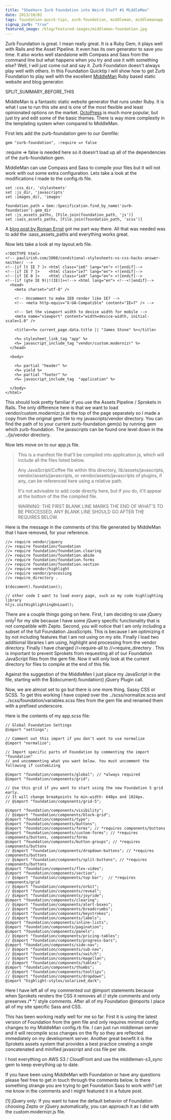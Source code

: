 ```yaml
---
title: "Shoehorn Zurb Foundation into Weird Stuff #1 MiddleMan"
date: 2013/10/02
tags: foundation-quick-tips, zurb-foundation, middleman, middlemanapp
signup_zurb: "true"
featured_image: /blog/featured-images/middleman-foundation.jpg
---
```


Zurb Foundation is great. I mean really great. It is a Ruby Gem, it plays well with Rails and the Asset Pipeline. It even has its own generator to save you time. It also works well standalone with Compass and Sass from the command line but what happens when you try and use it with something else? Well, I will just come out and say it. Zurb Foundation doesn't always play well with others. In this Foundation Quicktip I will show how to get Zurb Foundation to play well with the excellent [MiddleMan](http://www.middlemanapp.com) Ruby based static website and blog generator.

SPLIT\_SUMMARY\_BEFORE\_THIS

MiddleMan is a fantastic static website generator that runs under Ruby. It is what I use to run this site and is one of the most flexible and least opinionated options on the market. [OctoPress](http://octopress.org) is much more popular, but just try and edit some of the basic themes. There is way more complexity in the templating system when compared to MiddleMan.

First lets add the zurb-foundation gem to our Gemfile:

<pre><code class="language-ruby">gem &quot;zurb-foundation&quot;, :require =&gt; false
</code></pre>

<span class="inline-code">:require =&gt; false</span> is needed here so it doesn't load up all of the dependencies of the <span class="inline-code">zurb-foundation</span> gem.

MiddleMan can use Compass and Sass to compile your files but it will not work with out some extra configuration. Lets take a look at the modifications I made to the <span class="inline-code">config.rb</span> file.

<pre><code class="language-ruby">set :css_dir, 'stylesheets'
set :js_dir, 'javascripts'
set :images_dir, 'images'

foundation_path = Gem::Specification.find_by_name('zurb-foundation').gem_dir
set :js_assets_paths, [File.join(foundation_path, 'js')]
set :sass_assets_paths, [File.join(foundation_path, 'scss')]
</code></pre>

A [blog post by Roman Ernst](http://wanderwort.de/2013/04/11/using-zurb-foundation-with-middleman/) got me part way there. All that was needed was to add the :sass_assets_paths and everything works great.

Now lets take a look at my layout.erb file.

<pre><code class="language-html-ruby">&lt;!DOCTYPE html&gt;
&lt;!-- paulirish.com/2008/conditional-stylesheets-vs-css-hacks-answer-neither/ --&gt;
&lt;!--[if lt IE 7 ]&gt; &lt;html class="ie6" lang="en"&gt; &lt;![endif]--&gt;
&lt;!--[if IE 7 ]&gt;    &lt;html class="ie7" lang="en"&gt; &lt;![endif]--&gt;
&lt;!--[if IE 8 ]&gt;    &lt;html class="ie8" lang="en"&gt; &lt;![endif]--&gt;
&lt;!--[if (gte IE 9)|!(IE)]&gt;&lt;!--&gt; &lt;html lang=&quot;en&quot;&gt; &lt;!--&lt;![endif]--&gt;
  &lt;head&gt;
    &lt;meta charset=&quot;utf-8&quot; /&gt;

    &lt;!-- Uncomment to make IE8 render like IE7 --&gt;
    &lt;!-- &lt;meta http-equiv=&quot;X-UA-Compatible&quot; content=&quot;IE=7&quot; /&gt; --&gt;

    &lt;!-- Set the viewport width to device width for mobile --&gt;
    &lt;meta name=&quot;viewport&quot; content=&quot;width=device-width, initial-scale=1.0&quot; /&gt;

    &lt;title&gt;&lt;%= current_page.data.title || &quot;James Stone&quot; %&gt;&lt;/title&gt;

    &lt;%= stylesheet_link_tag &quot;app&quot; %&gt;
    &lt;%= javascript_include_tag &quot;vendor/custom.modernizr&quot; %&gt;
  &lt;/head&gt;

  &lt;body&gt;

    &lt;%= partial &quot;header&quot; %&gt;
    &lt;%= yield %&gt;
    &lt;%= partial &quot;footer&quot; %&gt;
    &lt;%= javascript_include_tag  &quot;application&quot; %&gt;

  &lt;/body&gt;
&lt;/html&gt;
</code></pre>

This should look pretty familiar if you use the Assets Pipeline / Sprokets in Rails. The only difference here is that we want to load vendor/custom.modernizr.js at the top of the page separately so I made a copy from the original gem file to my javascripts/vendor directory. You can find the path of to your current zurb-foundation gem(s) by running <span class="inline-code">gem which zurb-foundation</span>. The javascripts can be found one level down in the <span class="inline-code">../js/vendor</span> directory.

Now lets move on to our app.js file.

<blockquote class="panel">
	<p>This is a manifest file that&#039;ll be compiled into application.js, which will include all the files listed below.</p>
	<p>Any JavaScript/Coffee file within this directory, lib/assets/javascripts, vendor/assets/javascripts, or vendor/assets/javascripts of plugins, if any, can be referenced here using a relative path.</p>
	<p>It&#039;s not advisable to add code directly here, but if you do, it&#039;ll appear at the bottom of the the compiled file.</p>
	<p>WARNING: THE FIRST BLANK LINE MARKS THE END OF WHAT&#039;S TO BE PROCESSED, ANY BLANK LINE SHOULD GO AFTER THE REQUIRES BELOW.</p>
</blockquote>


Here is the message in the comments of this file generated by MiddleMan that I have removed, for your reference.

<pre><code class="language-js">//= require vendor/jquery
//= require foundation/foundation
//= require foundation/foundation.clearing
//= require foundation/foundation.abide
//= require foundation/foundation.forms
//= require foundation/foundation.section
//= require vendor/highlight
//= require vendor/processing
//= require_directory .

$(document).foundation();

// other code I want to load every page, such as my code highlighting library
hljs.initHighlightingOnLoad();
</code></pre>

There are a couple things going on here. First, I am deciding to use jQuery only<sup><a href="#note1">1</a></sup> for my site because I have some jQuery specific functionality that is not compatible with Zepto. Second, you will notice that I am only including a subset of the full Foundation JavaScripts. This is because I am optimizing it by not including features that I am not using on my site. Finally I load two additional libraries I am using, highlight and processing from the vendor directory. Finally I have changed <span class="inline-code">//=require-all</span> to <span class="inline-code">//=require_directory .</span> This is important to prevent Sprokets from requesting all of our Foundation JavaScript files from the gem file. Now it will only look at the current directory for files to compile at the end of this file.

Against the suggestion of the MiddleMen I just place my JavaScript in the file, starting with the <span class="inline-code">$(document).foundation()</span> jQuery Plugin call.

Now, we are almost set to go but there is one more thing. Sassy CSS or SCSS. To get this working I have copied over the <span class="inline-code">../scss/normalize.scss</span> and <span class="inline-code">../scss/foundation/variables.scss</span> files from the gem file and renamed them with a prefixed underscore. 

Here is the contents of my app.scss file:

<pre><code class="langugage-sass">// Global Foundation Settings
@import &quot;settings&quot;;

// Comment out this import if you don&#039;t want to use normalize
@import &quot;normalize&quot;;

// Import specific parts of Foundation by commenting the import &quot;foundation&quot;
// and uncommenting what you want below. You must uncomment the following if customizing

@import &quot;foundation/components/global&quot;; // *always required
@import &quot;foundation/components/grid&quot;;

// Use this grid if you want to start using the new Foundation 5 grid early.
// It will change breakpoints to min-width: 640px and 1024px.
// @import &quot;foundation/components/grid-5&quot;;

@import &quot;foundation/components/visibility&quot;;
// @import &quot;foundation/components/block-grid&quot;;
@import &quot;foundation/components/type&quot;;
@import &quot;foundation/components/buttons&quot;;
@import &quot;foundation/components/forms&quot;; // *requires components/buttons
@import &quot;foundation/components/custom-forms&quot;; // *requires components/buttons, components/forms
@import &quot;foundation/components/button-groups&quot;; // *requires components/buttons
// @import &quot;foundation/components/dropdown-buttons&quot;; // *requires components/buttons
// @import &quot;foundation/components/split-buttons&quot;; // *requires components/buttons
@import &quot;foundation/components/flex-video&quot;;
@import &quot;foundation/components/section&quot;;
// @import &quot;foundation/components/top-bar&quot;;  // *requires components/grid
// @import &quot;foundation/components/orbit&quot;;
// @import &quot;foundation/components/reveal&quot;;
// @import &quot;foundation/components/joyride&quot;;
@import &quot;foundation/components/clearing&quot;;
// @import &quot;foundation/components/alert-boxes&quot;;
// @import &quot;foundation/components/breadcrumbs&quot;;
// @import &quot;foundation/components/keystrokes&quot;;
// @import &quot;foundation/components/labels&quot;;
@import &quot;foundation/components/inline-lists&quot;;
@import &quot;foundation/components/pagination&quot;;
@import &quot;foundation/components/panels&quot;;
// @import &quot;foundation/components/pricing-tables&quot;;
// @import &quot;foundation/components/progress-bars&quot;;
@import &quot;foundation/components/side-nav&quot;;
// @import &quot;foundation/components/sub-nav&quot;;
// @import &quot;foundation/components/switch&quot;;
// @import &quot;foundation/components/magellan&quot;;
// @import &quot;foundation/components/tables&quot;;
@import &quot;foundation/components/thumbs&quot;;
// @import &quot;foundation/components/tooltips&quot;;
// @import &quot;foundation/components/dropdown&quot;;
@import &quot;highlight-styles/solarized_dark&quot;;
</code></pre>

Here I have left all of my commented out <span class="inline-code">@import</span> statements because when Sprokets renders the CSS it removes all <span class="inline-code">//</span> style comments and only preserves <span class="inline-code">/* */</span> style comments. After all of my Foundation <span class="inline-code">@imports</span> I place all of my site specific Sass and CSS.

This has been working really well for me so far. First it is using the latest version of Foundation from the gem file and only requires minimal config changes to my MiddleMan <span class="inline-code">config.rb</span> file. I can just run <span class="inline-code">middleman server</span> and it will recompile scss changes on the fly so they are reflected immediately on my development server. Another great benefit it is the Sprokets assets system that provides a best practice creating a single concatenated and minified javascript and css file per site.

I host everything on AWS S3 / CloudFront and use the <span class="inline-code">middleman-s3_sync</span> gem to keep everything up to date.

If you have been using MiddleMan with Foundation or have any questions please feel free to get in touch through the comments below. Is there something strange you are trying to get Foundation Sass to work with? Let me know in the comments and I might featured it in a future post.

[<a name="note1">1</a>] jQuery only: If you want to have the default behavior of Foundation choosing Zepto or jQuery automatically, you can approach it as I did with the custom.modernizr.js file.